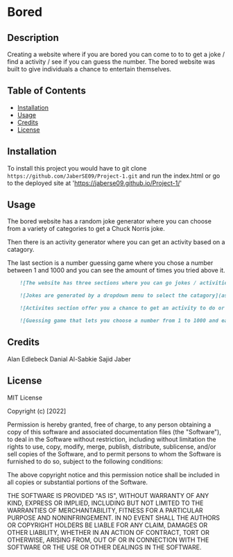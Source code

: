# Bored

## Description

Creating a website where if you are bored you can come to to to get a joke / find a activity / see if you can guess the number. The bored website was built to give individuals a chance to entertain themselves.  

## Table of Contents

- [Installation](#installation)
- [Usage](#usage)
- [Credits](#credits)
- [License](#license)

## Installation

To install this project you would have to git clone `https://github.com/JaberSE09/Project-1.git` and run the index.html or go to the deployed site at 'https://jaberse09.github.io/Project-1/'

## Usage

The bored website has a random joke generator where you can choose from a variety of categories to get a Chuck Norris joke.

Then there is an activity generator where you can get an activity based on a catagory.

The last section is a number guessing game where you chose a number between 1 and 1000 and you can see the amount of times you tried above it.

```md
    ![The website has three sections where you can go jokes / activities  / guessing game with a nav bar to get to each section](assets/images/fullpage.png)
```

```md
    ![Jokes are generated by a dropdown menu to select the catagory](assets/images/jokes.png)
```
  
```md
    ![Activites section offer you a chance to get an activity to do or choose one by catagory](assets/images/activity.png)
```

```md
    ![Guessing game that lets you choose a number from 1 to 1000 and each time is counted](assets/images/quessing.png)
```


## Credits

Alan Edlebeck
Danial Al-Sabkie
Sajid Jaber

## License

MIT License

Copyright (c) [2022]

Permission is hereby granted, free of charge, to any person obtaining a copy
of this software and associated documentation files (the "Software"), to deal
in the Software without restriction, including without limitation the rights
to use, copy, modify, merge, publish, distribute, sublicense, and/or sell
copies of the Software, and to permit persons to whom the Software is
furnished to do so, subject to the following conditions:

The above copyright notice and this permission notice shall be included in all
copies or substantial portions of the Software.

THE SOFTWARE IS PROVIDED "AS IS", WITHOUT WARRANTY OF ANY KIND, EXPRESS OR
IMPLIED, INCLUDING BUT NOT LIMITED TO THE WARRANTIES OF MERCHANTABILITY,
FITNESS FOR A PARTICULAR PURPOSE AND NONINFRINGEMENT. IN NO EVENT SHALL THE
AUTHORS OR COPYRIGHT HOLDERS BE LIABLE FOR ANY CLAIM, DAMAGES OR OTHER
LIABILITY, WHETHER IN AN ACTION OF CONTRACT, TORT OR OTHERWISE, ARISING FROM,
OUT OF OR IN CONNECTION WITH THE SOFTWARE OR THE USE OR OTHER DEALINGS IN THE
SOFTWARE.

